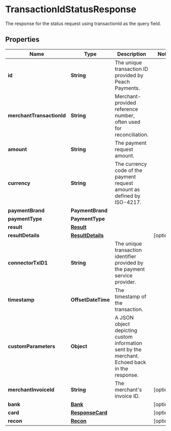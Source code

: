 

# TransactionIdStatusResponse

The response for the status request using transactionId as the query field.

## Properties

| Name | Type | Description | Notes |
|------------ | ------------- | ------------- | -------------|
|**id** | **String** | The unique transaction ID provided by Peach Payments. |  |
|**merchantTransactionId** | **String** | Merchant-provided reference number, often used for reconciliation. |  |
|**amount** | **String** | The payment request amount. |  |
|**currency** | **String** | The currency code of the payment request amount as defined by ISO-4217. |  |
|**paymentBrand** | **PaymentBrand** |  |  |
|**paymentType** | **PaymentType** |  |  |
|**result** | [**Result**](Result.md) |  |  |
|**resultDetails** | [**ResultDetails**](ResultDetails.md) |  |  [optional] |
|**connectorTxID1** | **String** | The unique transaction identifier provided by the payment service provider. |  |
|**timestamp** | **OffsetDateTime** | The timestamp of the transaction. |  |
|**customParameters** | **Object** | A JSON object depicting custom information sent by the merchant. Echoed back in the response. |  |
|**merchantInvoiceId** | **String** | The merchant&#39;s invoice ID. |  [optional] |
|**bank** | [**Bank**](Bank.md) |  |  [optional] |
|**card** | [**ResponseCard**](ResponseCard.md) |  |  [optional] |
|**recon** | [**Recon**](Recon.md) |  |  [optional] |



